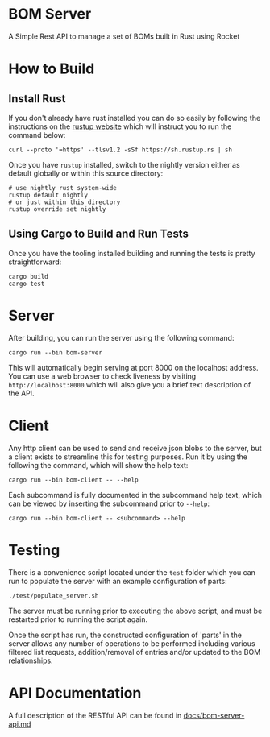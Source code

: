 # BOM Server
A Simple Rest API to manage a set of BOMs built in Rust using Rocket

# How to Build

## Install Rust
If you don't already have rust installed you can do so easily by following the instructions on the [rustup website](https://rustup.rs/) which will instruct you to run the command below:

```
curl --proto '=https' --tlsv1.2 -sSf https://sh.rustup.rs | sh
```

Once you have `rustup` installed, switch to the nightly version either as default globally or within this source directory:

```
# use nightly rust system-wide
rustup default nightly
# or just within this directory
rustup override set nightly
```

## Using Cargo to Build and Run Tests
Once you have the tooling installed building and running the tests is pretty straightforward:

```
cargo build
cargo test
```

# Server
After building, you can run the server using the following command:

```
cargo run --bin bom-server
```

This will automatically begin serving at port 8000 on the localhost address. You can use a web browser to check liveness by visiting `http://localhost:8000` which will also give you a brief text description of the API.

# Client
Any http client can be used to send and receive json blobs to the server, but a client exists to streamline this for testing purposes. Run it by using the following the command, which will show the help text:

```
cargo run --bin bom-client -- --help
``` 

Each subcommand is fully documented in the subcommand help text, which can be viewed by inserting the subcommand prior to `--help`:
```
cargo run --bin bom-client -- <subcommand> --help
``` 

# Testing
There is a convenience script located under the `test` folder which you can run to populate the server with an example configuration of parts:

```
./test/populate_server.sh
```

The server must be running prior to executing the above script, and must be restarted prior to running the script again.

Once the script has run, the constructed configuration of 'parts' in the server allows any number of operations to be performed including various filtered list requests, addition/removal of entries and/or updated to the BOM relationships.

# API Documentation
A full description of the RESTful API can be found in [docs/bom-server-api.md](docs/bom-server-api.md)

